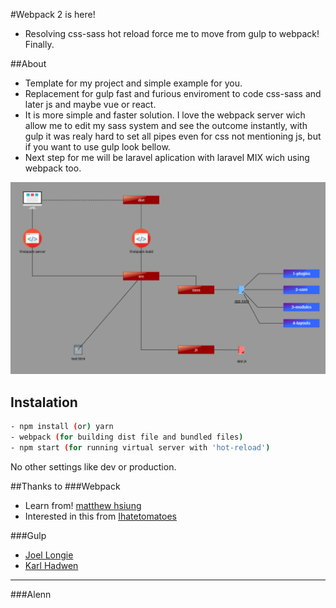 #Webpack 2 is here!
- Resolving css-sass hot reload force me to move from gulp to webpack! Finally.

##About
- Template for my project and simple example for you.
- Replacement for gulp fast and furious enviroment to code css-sass and later js and maybe vue or react.
- It is more simple and faster solution. I love the webpack server wich allow me to edit my sass system and see the outcome instantly, with gulp it was realy hard to set all pipes even for css not mentioning js, but if you want to use gulp look bellow.
- Next step for me will be laravel aplication with laravel MIX wich using webpack too.

![schema](schema.png)

## Instalation
```sh
- npm install (or) yarn
- webpack (for building dist file and bundled files)
- npm start (for running virtual server with 'hot-reload')
```
No other settings like dev or production.

##Thanks to
###Webpack
- Learn from! [matthew hsiung](https://www.youtube.com/watch?v=tBhuTkULIZc&list=PLnUE-7Cz5mHFU_qrXCxZlk0925nCMYKVS)
- Interested in this from [Ihatetomatoes](https://www.youtube.com/watch?v=JdGnYNtuEtE&lc=z12ryz5htkfzhlrfb22jyhmpjse2cpl2t.1486681670606216)

###Gulp

- [Joel Longie](https://www.youtube.com/playlist?list=PLv1YUP7gO_viROuRcGsDCNM-FUVgMYb_G)
- [Karl Hadwen](https://www.youtube.com/playlist?list=PLpP9FLMkNf54eBRsKoPK7UZl-XvoBu3jA)

---
###Alenn
